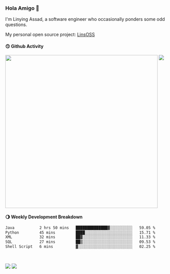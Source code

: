 ### Hola Amigo 🤣   

I'm Linying Assad, a software engineer who occasionally ponders some odd questions.  

My personal open source project: [LinsOSS](https://github.com/linsoss)
 
#### 🙃 Github Activity 
<div>
  <img src="https://github-readme-stats.vercel.app/api?username=al-assad&show_icons=true" align="top" style="display: inline-block;" width="480"/>
  <img src="https://github-readme-stats.vercel.app/api/top-langs/?username=al-assad&hide=css,html&langs_count=8&layout=compact" align="top" style="display: inline-block;"/>
</div>

#### 🌖 Weekly Development Breakdown
<!--START_SECTION:waka-->

```txt
Java           2 hrs 50 mins   ██████████████▓░░░░░░░░░░   59.05 %
Python         45 mins         ████░░░░░░░░░░░░░░░░░░░░░   15.71 %
XML            32 mins         ██▓░░░░░░░░░░░░░░░░░░░░░░   11.33 %
SQL            27 mins         ██▒░░░░░░░░░░░░░░░░░░░░░░   09.53 %
Shell Script   6 mins          ▓░░░░░░░░░░░░░░░░░░░░░░░░   02.25 %
```

<!--END_SECTION:waka-->

<br>

<a href="https://twitter.com/assad_lin"><img src="https://img.shields.io/badge/Twitter-@assad__lin-blue?style=flat&logo=twitter" /></a>
<a href="https://al-assad.github.io"><img src="https://img.shields.io/badge/Blogs-Linying_Assad's_Blog-yellow?style=flat&logo=github" /></a>

